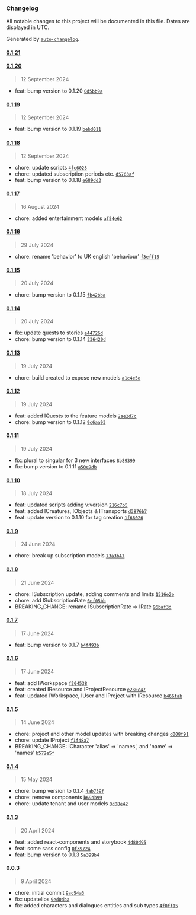 ### Changelog

All notable changes to this project will be documented in this file. Dates are displayed in UTC.

Generated by [`auto-changelog`](https://github.com/CookPete/auto-changelog).

#### [0.1.21](https://github.com/bilo-io/vision-core/compare/0.1.20...0.1.21)

#### [0.1.20](https://github.com/bilo-io/vision-core/compare/0.1.19...0.1.20)

> 12 September 2024

- feat: bump version to 0.1.20 [`0d5bb9a`](https://github.com/bilo-io/vision-core/commit/0d5bb9ad25c457f90b9a632dbfa78e2b68a06bf3)

#### [0.1.19](https://github.com/bilo-io/vision-core/compare/0.1.18...0.1.19)

> 12 September 2024

- feat: bump version to 0.1.19 [`bebd011`](https://github.com/bilo-io/vision-core/commit/bebd01182b860293faff78ea283277d761ddfa8a)

#### [0.1.18](https://github.com/bilo-io/vision-core/compare/0.1.17...0.1.18)

> 12 September 2024

- chore: update scripts [`4fc6023`](https://github.com/bilo-io/vision-core/commit/4fc6023d4cd21f8fe358612a6cee955468031cd8)
- chore: updated subscription periods etc. [`d5763af`](https://github.com/bilo-io/vision-core/commit/d5763af5720c812a722b44002bac29f50be53143)
- feat: bump version to 0.1.18 [`e689dd3`](https://github.com/bilo-io/vision-core/commit/e689dd3f7e256e38a53ed9570512882f5f19a3c9)

#### [0.1.17](https://github.com/bilo-io/vision-core/compare/0.1.16...0.1.17)

> 16 August 2024

- chore: added entertainment models [`af54e62`](https://github.com/bilo-io/vision-core/commit/af54e62678c4da6dafe95b7e8bdbc679282498fe)

#### [0.1.16](https://github.com/bilo-io/vision-core/compare/0.1.15...0.1.16)

> 29 July 2024

- chore: rename 'behavior' to UK english 'behaviour' [`f3eff15`](https://github.com/bilo-io/vision-core/commit/f3eff1539f66f3ef035f60914db1aec925f32143)

#### [0.1.15](https://github.com/bilo-io/vision-core/compare/0.1.14...0.1.15)

> 20 July 2024

- chore: bump version to 0.1.15 [`fb42bba`](https://github.com/bilo-io/vision-core/commit/fb42bba1434a812d0e37b6ae23445833763acd14)

#### [0.1.14](https://github.com/bilo-io/vision-core/compare/0.1.13...0.1.14)

> 20 July 2024

- fix: update quests to stories [`e44726d`](https://github.com/bilo-io/vision-core/commit/e44726dbb3fbb438447e8c656c4a1c86424041f1)
- chore: bump version to 0.1.14 [`236420d`](https://github.com/bilo-io/vision-core/commit/236420d2ba9df70402c7f5fc554813d33ff8b9f5)

#### [0.1.13](https://github.com/bilo-io/vision-core/compare/0.1.12...0.1.13)

> 19 July 2024

- chore: build created to expose new models [`a1c4e5e`](https://github.com/bilo-io/vision-core/commit/a1c4e5e2aa66a0b27bc95828ab958484d1049845)

#### [0.1.12](https://github.com/bilo-io/vision-core/compare/0.1.11...0.1.12)

> 19 July 2024

- feat: added IQuests to the feature models [`2ae2d7c`](https://github.com/bilo-io/vision-core/commit/2ae2d7c6836b6e4932d9f05d9713e7f5cb35be8f)
- chore: bump version to 0.1.12 [`9c6aa93`](https://github.com/bilo-io/vision-core/commit/9c6aa93c1f9065acabf4dcaa76d8d87782226cb7)

#### [0.1.11](https://github.com/bilo-io/vision-core/compare/0.1.10...0.1.11)

> 19 July 2024

- fix: plural to singular for 3 new interfaces [`8b89399`](https://github.com/bilo-io/vision-core/commit/8b893996a1f19e5ff44fec2c5cae5468f4fc6ad6)
- fix: bump version to 0.1.11 [`a50e9db`](https://github.com/bilo-io/vision-core/commit/a50e9dbc9b2d6aae15c2c8389d11af8f82b8a52d)

#### [0.1.10](https://github.com/bilo-io/vision-core/compare/0.1.9...0.1.10)

> 18 July 2024

- feat: updated scripts adding v:version [`216c7b5`](https://github.com/bilo-io/vision-core/commit/216c7b564dc23e239002ecae5d569aaf6e0a4f16)
- feat: added ICreatures, IObjects & ITransports [`d3876b7`](https://github.com/bilo-io/vision-core/commit/d3876b783ff77ed91e89fe608bd129c3b9a15f47)
- feat: update version to 0.1.10 for tag creation [`1f66026`](https://github.com/bilo-io/vision-core/commit/1f660261438f611fccdf7308b855f1046ef55331)

#### [0.1.9](https://github.com/bilo-io/vision-core/compare/0.1.8...0.1.9)

> 24 June 2024

- chore: break up subscription models [`73a3b47`](https://github.com/bilo-io/vision-core/commit/73a3b47e4ec52550126d87d2430d31b86a696f6c)

#### [0.1.8](https://github.com/bilo-io/vision-core/compare/0.1.7...0.1.8)

> 21 June 2024

- chore: ISubscription update, adding comments and limits [`1516e2e`](https://github.com/bilo-io/vision-core/commit/1516e2e0480f94d0ea91afb7496205caf9ff8e88)
- chore: add ISubscriptionRate [`6ef05bb`](https://github.com/bilo-io/vision-core/commit/6ef05bb0c3e75cf1a6b90378c3d01acc3fd142cd)
- BREAKING_CHANGE: rename ISubscriptionRate =&gt; IRate [`96baf3d`](https://github.com/bilo-io/vision-core/commit/96baf3d78b8f8342facc99e7eb39ed4b36af1584)

#### [0.1.7](https://github.com/bilo-io/vision-core/compare/0.1.6...0.1.7)

> 17 June 2024

- feat: bump version to 0.1.7 [`b4f493b`](https://github.com/bilo-io/vision-core/commit/b4f493b5f70a8e0c2b631601ccab8207a5f843dd)

#### [0.1.6](https://github.com/bilo-io/vision-core/compare/0.1.5...0.1.6)

> 17 June 2024

- feat: add IWorkspace [`f204538`](https://github.com/bilo-io/vision-core/commit/f20453897892101454574347fe1607e74e403c8c)
- feat: created IResource and IProjectResource [`e230c47`](https://github.com/bilo-io/vision-core/commit/e230c47502f6f07efdb750274dc56f72fadc690d)
- feat: updated IWorkspace, IUser and IProject with IResource [`b466fab`](https://github.com/bilo-io/vision-core/commit/b466fabfcf53caa49db56cb306bcb0e23bd9a3cc)

#### [0.1.5](https://github.com/bilo-io/vision-core/compare/0.1.4...0.1.5)

> 14 June 2024

- chore: project and other model updates with breaking changes [`d008f91`](https://github.com/bilo-io/vision-core/commit/d008f91f21f0b7e81d69b4f55dfbedd6bad906f3)
- chore: update IProject [`f1f48a7`](https://github.com/bilo-io/vision-core/commit/f1f48a7b4300d6bb62c840036acc17791cd56995)
- BREAKING_CHANGE: ICharacter 'alias' =&gt; 'names', and 'name' =&gt; 'names' [`b572e5f`](https://github.com/bilo-io/vision-core/commit/b572e5f785ff4158ade574814984f459ad2d5b7b)

#### [0.1.4](https://github.com/bilo-io/vision-core/compare/0.1.3...0.1.4)

> 15 May 2024

- chore: bump version to 0.1.4 [`4ab739f`](https://github.com/bilo-io/vision-core/commit/4ab739ff7ce436e0dafc50f5a162a4b70d48ed21)
- chore: remove  components [`b69ab99`](https://github.com/bilo-io/vision-core/commit/b69ab99ca12a80f5e9c3899ee0fba8dbc5e3e3e5)
- chore: update tenant and user models [`0d08e42`](https://github.com/bilo-io/vision-core/commit/0d08e42c6c01a610f8d4a8f945f7dd9505631b28)

#### [0.1.3](https://github.com/bilo-io/vision-core/compare/0.0.3...0.1.3)

> 20 April 2024

- feat: added react-components and storybook [`4d80d95`](https://github.com/bilo-io/vision-core/commit/4d80d95c14814b7e2883fdfcefb8d7d845066032)
- feat: some sass config [`0f39724`](https://github.com/bilo-io/vision-core/commit/0f39724e51960b1bf230b13da94f1c6bdcfd2aa6)
- feat: bump version to 0.1.3 [`5a399b4`](https://github.com/bilo-io/vision-core/commit/5a399b49ffe05359e92440b190b12fc279505ab7)

#### 0.0.3

> 9 April 2024

- chore: initial commit [`9ac54a3`](https://github.com/bilo-io/vision-core/commit/9ac54a31dcba0990fc8a1560d8d5972246a539ea)
- fix: updatelibs [`9ed0dba`](https://github.com/bilo-io/vision-core/commit/9ed0dbac341af874452ab1428c52f19c5b384ead)
- fix: added characters and dialogues entities and sub types [`4f0ff15`](https://github.com/bilo-io/vision-core/commit/4f0ff15187bdd159227557075355442b4c983e7f)
